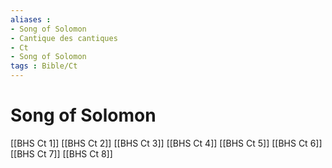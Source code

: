 ```yaml
---
aliases : 
- Song of Solomon
- Cantique des cantiques
- Ct
- Song of Solomon
tags : Bible/Ct
---
```


# Song of Solomon

[[BHS Ct 1]]
[[BHS Ct 2]]
[[BHS Ct 3]]
[[BHS Ct 4]]
[[BHS Ct 5]]
[[BHS Ct 6]]
[[BHS Ct 7]]
[[BHS Ct 8]]
